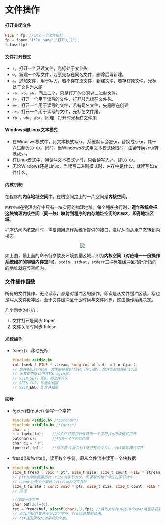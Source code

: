 # 文件操作

#### 打开关闭文件

```c
FILE * fp; //定义一个文件指针
fp = fopen("file_name","打开方式");
fclose(fp);
```

#### 文件打开模式

-  ```r```，打开一个只读文件，光标处于文件头
- ```w```，新建一个写文件，若原先存在同名文件，删除后再新建。
- ```a```，追加文件，用于写入，若不存在原文件，新建文件，若存在原文件，光标处于文件为末尾
- ```rb```，```wb```，```ab```，同上三个，只是打开的必须以二进制文件。
- ```r+```，打开一个用于读写的文件，打开时光标在文件头。
- ```w+```，打开一个用于读写的文件，若有同名文件，先删除在创建
- ```a+```，打开一个用于读写的文件，光标在文件尾。
- ```rb+```，```wb+```，```ab+```，同理，打开时光标在文件尾

#### Windows和Linux文本模式

- 在Windows模式中，用文本模式写```\n```，系统默认会把```\n```，替换成```\r\n```，其十六进制为```0D 0A```。同时，当Windows模式用文本模式读取时，由会转换```\r\n```转换成```\n```。
- 在Linux模式中，用读写文本模式```\n```时，只会读写入```\n```，即```0D 0A```。
- 无论Windows还是Linux，当读写二进制模式时，内存中是什么，就读写如文件什么。

#### 内核机制

在程序的**内存地址空间**中，在栈空间之上的一片空间是**内核空间**。

```内核空间```在物理内存中只有一块实际的物理地址，每个程序执行时，**造作系统会把这块物理内核空间（同一块）映射到程序的内存地址空间的```内核区```，即高地址区域**。

程序访问内核空间时，需要调用造作系统所提供的接口，进程从而从用户态转到内核态。

<div align="middle">
<img src="/Users/chenrui/Github/Notes_2018/C/images/image003.gif" align="middle">
</div>

如上图，最上面的命令行参数及环境变量区域，即为**内核空间（对应唯一一份操作系统维护的物理内存空间）**。```stdin```，```stdout```，```stderr```三种标准缓冲区指针所指向的地址就在该空间内。

### 文件操作函数

所有的文件操作，无论读写，都是对缓冲区的操作。即读是从文件缓冲区读，写也是写入文件缓冲区。至于文件缓冲区什么时候与文件同步，这由操作系统决定。

几个同步的时机：

1. 文件打开是同步 fopen
2. 文件关闭时同步 fclose

#### 光标操作

- fseek()，移动光标

  ```c
  #include <stdio.h>
  int fseek ( FILE * stream, long int offset, int origin );
  // 文件指针stream，文件偏移量offset（字节数），文件当前位置origin
  // 头文件中默认包含的origin宏。
  // SEEK_SET，即0，指文件开头
  // SEEK_CUR，即当前位置
  // SEEK_END，即文件结尾
  ```

#### 函数

- fgetc()和fputc() 读写一个字符

  ```c
  #include <stdio.h> /*putchar*/
  #include <stdlib.h> /*fgetc*/
  char c ; 
  c = fgetc(fp);	//从文件打开指针处获得一个字符,fp用读模式打开
  putchar(c);		//打印一个字符到终端
  char c1 = "H";
  fputc(c1,fp1);	//将字符c1放入fp1所打开的文件中，fp1用写模式打开
  ```

- fread()和fwrite()，读写数个字符，即从文件流中读写一个块数据

- ```c
  #include <stdlib.h>
  size_t fread ( void * ptr, size_t size, size_t count, FILE * stream );
  // ptr为存储变量指针；size为字节大小，即读取的每个单位占字节大小；
  // count为多少个单位；stream为文件指针
  size_t fwrite ( const void * ptr, size_t size, size_t count, FILE * stream );
  // 同理
  
  //读取一块字符
  char buf[20]={0};
  ret = fread(buf, sizeof(char),10,fp); //读取文件fp中的10个char类型字符到buf数组中。
  // 若fp所指的文件不足10个字符，fread会提前结束。
  // ret返回读取成功字符的个数。
  ```

  



